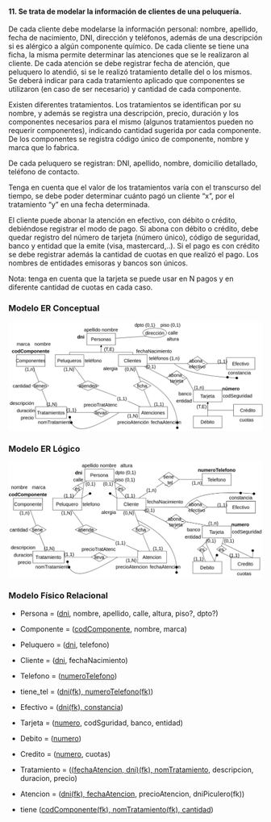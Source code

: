 #### 11. Se trata de modelar la información de clientes de una peluquería. 
De cada cliente debe modelarse la información personal: nombre, apellido, fecha de nacimiento, DNI, dirección y teléfonos, además de una descripción si es alérgico a algún componente químico. De cada cliente se tiene una ficha, la misma permite determinar las atenciones que se le realizaron al cliente. De cada atención se debe registrar fecha de atención, que peluquero lo atendió, si se le realizó tratamiento detalle del o los mismos. Se deberá indicar para cada tratamiento aplicado que componentes se utilizaron (en caso de ser necesario) y cantidad de cada componente.

Existen diferentes tratamientos. Los tratamientos se identifican por su nombre, y además se registra una descripción, precio, duración y los componentes necesarios para el mismo (algunos tratamientos pueden no requerir componentes), indicando cantidad sugerida por cada componente. De los componentes se registra código único de componente, nombre y marca que lo fabrica.

De cada peluquero se registran: DNI, apellido, nombre, domicilio detallado, teléfono de contacto.

Tenga en cuenta que el valor de los tratamientos varía con el transcurso del tiempo, se debe poder determinar cuánto pagó un cliente “x”, por el tratamiento “y” en una fecha determinada.

El cliente puede abonar la atención en efectivo, con débito o crédito, debiéndose registrar el modo de pago. Si abona con débito o crédito, debe quedar registro del número de tarjeta (número único), código de seguridad, banco y entidad que la emite (visa, mastercard,..). Si el pago es con crédito se debe registrar además la cantidad de cuotas en que realizó el pago. Los nombres de entidades emisoras y bancos son únicos.

Nota: tenga en cuenta que la tarjeta se puede usar en N pagos y en diferente cantidad de cuotas en cada caso.

### Modelo ER Conceptual
![ejercicio11_Conceptual](../../Practica2/Parte1/drawios-png/ejercicio11P2_Conceptual.drawio.png)

### Modelo ER Lógico
![ejercicio11_Lógico](../../Practica2/Parte1/drawios-png/ejercicio11P2_Logico.drawio.png)

### Modelo Físico Relacional

- Persona = (<u>dni</u>, nombre, apellido, calle, altura, piso?, dpto?)

- Componente = (<u>codComponente</u>, nombre, marca)

- Peluquero = (<u>dni</u>, telefono)

- Cliente = (<u>dni</u>, fechaNacimiento)

- Telefono = (<u>numeroTelefono</u>)

- tiene_tel = (<u>dni(fk), numeroTelefono(fk)</u>)

- Efectivo = (<u>dni(fk), constancia</u>)

- Tarjeta = (<u>numero</u>, codSguridad, banco, entidad)

- Debito = (<u>numero</u>)

- Credito = (<u>numero</u>, cuotas)

- Tratamiento = (<u>(fechaAtencion, dni)(fk), nomTratamiento</u>, descripcion, duracion, precio)

- Atencion = (<u>dni(fk), fechaAtencion</u>, precioAtencion, dniPiculero(fk))

- tiene (<u>codComponente(fk), nomTratamiento(fk), cantidad</u>)


